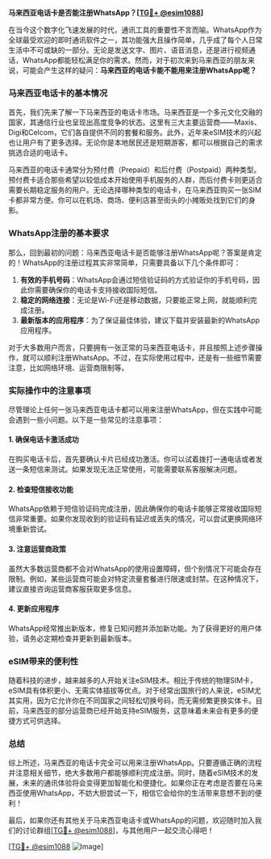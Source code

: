 **马来西亚电话卡是否能注册WhatsApp？[[TG💪+ @esim1088](https://t.me/s/esim1088)]**

在当今这个数字化飞速发展的时代，通讯工具的重要性不言而喻。WhatsApp作为全球最受欢迎的即时通讯软件之一，其功能强大且操作简单，几乎成了每个人日常生活中不可或缺的一部分。无论是发送文字、图片、语音消息，还是进行视频通话，WhatsApp都能轻松满足你的需求。然而，对于初次来到马来西亚的朋友来说，可能会产生这样的疑问：**马来西亚的电话卡能不能用来注册WhatsApp呢？**

### 马来西亚电话卡的基本情况

首先，我们先来了解一下马来西亚的电话卡市场。马来西亚是一个多元文化交融的国家，其通信行业也呈现出高度竞争的状态。这里有三大主要运营商——Maxis、Digi和Celcom，它们各自提供不同的套餐和服务。此外，近年来eSIM技术的兴起也让用户有了更多选择。无论你是本地居民还是短期游客，都可以根据自己的需求挑选合适的电话卡。

马来西亚的电话卡通常分为预付费（Prepaid）和后付费（Postpaid）两种类型。预付费卡适合那些希望以较低成本开始使用手机服务的人群，而后付费卡则更适合需要长期稳定服务的用户。无论选择哪种类型的电话卡，在马来西亚购买一张SIM卡都非常方便。你可以在机场、商场、便利店甚至街头的小摊贩处找到它们的身影。

### WhatsApp注册的基本要求

那么，回到最初的问题：马来西亚电话卡是否能够注册WhatsApp呢？答案是肯定的！WhatsApp的注册过程其实非常简单，只需要具备以下几个条件即可：

1. **有效的手机号码**：WhatsApp会通过短信验证码的方式验证你的手机号码，因此你需要确保你的电话卡支持接收国际短信。
2. **稳定的网络连接**：无论是Wi-Fi还是移动数据，只要能正常上网，就能顺利完成注册。
3. **最新版本的应用程序**：为了保证最佳体验，建议下载并安装最新的WhatsApp应用程序。

对于大多数用户而言，只要拥有一张正常的马来西亚电话卡，并且按照上述步骤操作，就可以顺利注册WhatsApp。不过，在实际使用过程中，还是有一些细节需要注意，比如网络环境、运营商限制等。

### 实际操作中的注意事项

尽管理论上任何一张马来西亚电话卡都可以用来注册WhatsApp，但在实践中可能会遇到一些小问题。以下是一些常见的注意事项：

#### 1. 确保电话卡激活成功
在购买电话卡后，首先要确认卡片已经成功激活。你可以试着拨打一通电话或者发送一条短信来测试。如果发现无法正常使用，可能需要联系客服解决问题。

#### 2. 检查短信接收功能
WhatsApp依赖于短信验证码完成注册，因此确保你的电话卡能够正常接收国际短信非常重要。如果你发现收到的验证码有延迟或丢失的情况，可以尝试更换网络环境重新尝试。

#### 3. 注意运营商政策
虽然大多数运营商都不会对WhatsApp的使用设置障碍，但个别情况下可能会存在限制。例如，某些运营商可能会对特定流量套餐进行限速或封禁。在这种情况下，建议直接咨询运营商客服获取更多信息。

#### 4. 更新应用程序
WhatsApp经常推出新版本，修复已知问题并添加新功能。为了获得更好的用户体验，请务必定期检查并更新到最新版本。

### eSIM带来的便利性

随着科技的进步，越来越多的人开始关注eSIM技术。相比于传统的物理SIM卡，eSIM具有体积更小、无需实体插拔等优点。对于经常出国旅行的人来说，eSIM尤其实用，因为它允许你在不同国家之间轻松切换号码，而无需频繁更换实体卡。目前，马来西亚的部分运营商已经开始支持eSIM服务，这意味着未来会有更多的便捷方式可供选择。

### 总结

综上所述，马来西亚的电话卡完全可以用来注册WhatsApp。只要遵循正确的流程并注意相关细节，绝大多数用户都能够顺利完成注册。同时，随着eSIM技术的发展，未来的通讯体验将会变得更加智能化和便捷化。如果你正在考虑是否要在马来西亚使用WhatsApp，不妨大胆尝试一下，相信它会给你的生活带来意想不到的便利！

最后，如果你还有其他关于马来西亚电话卡或WhatsApp的问题，欢迎随时加入我们的讨论群组[[TG💪+ @esim1088](https://t.me/s/esim1088)]，与其他用户一起交流心得吧！

[[TG💪+ @esim1088](https://t.me/s/esim1088) ![Image](https://i.postimg.cc/4NQfJmqS/Snipaste-2025-05-13-00-14-12.png)]
